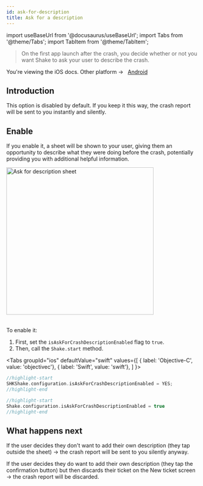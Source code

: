 ```yaml
---
id: ask-for-description
title: Ask for a description
---
```


import useBaseUrl from '@docusaurus/useBaseUrl';
import Tabs from '@theme/Tabs'; 
import TabItem from '@theme/TabItem';

>On the first app launch after the crash, you decide whether or not you want Shake to ask your user to describe the crash.

<p class="p2 mt-40">You're viewing the iOS docs. Other platform → &nbsp;
<a href="/docs/android/crash-reports/ask-for-description/">Android</a>&nbsp;
</p>



## Introduction

This option is disabled by default. If you keep it this way, the crash report will be sent to you instantly and silently.


## Enable

If you enable it, a sheet will be shown to your user, giving them an opportunity to describe what they were doing before the crash,
potentially providing you with additional helpful information.

<table class="media-container media-container-highlighted mt-40 mb-40 pb-80">
<img
  alt="Ask for description sheet"
  width="386"
  src={useBaseUrl('img/ask-for-description@2x.png')}
/>
</table>

To enable it:
1. First, set the `isAskForCrashDescriptionEnabled` flag to `true`.
1. Then, call the `Shake.start` method.

<Tabs
  groupId="ios"
  defaultValue="swift"
  values={[
    { label: 'Objective-C', value: 'objectivec'},
    { label: 'Swift', value: 'swift'},
  ]
}>

<TabItem value="objectivec">

```objectivec title="AppDelegate.m"
//highlight-start
SHKShake.configuration.isAskForCrashDescriptionEnabled = YES;
//highlight-end
```

</TabItem><TabItem value="swift">

```swift title="AppDelegate.swift"
//highlight-start
Shake.configuration.isAskForCrashDescriptionEnabled = true
//highlight-end
```

</TabItem></Tabs>

## What happens next

If the user decides they don't want to add their own description (they tap outside the sheet) → the crash report will be sent to you silently anyway.

If the user decides they do want to add their own description (they tap the confirmation button) but then discards their ticket on the New ticket screen → the crash report will be discarded.
